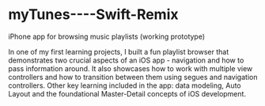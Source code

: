 # myTunes----Swift-Remix
iPhone app for browsing music playlists (working prototype)

In one of my first learning projects, I built a fun playlist browser that demonstrates two crucial aspects of an iOS app - navigation and how to pass information around. It also showcases how to work with multiple view controllers and how to transition between them using segues and navigation controllers. Other key learning included in the app: data modeling, Auto Layout and the foundational Master-Detail concepts of iOS development.
